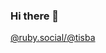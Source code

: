 ### Hi there 👋

<a rel="nofollow me" class="Link--primary" href="https://ruby.social/@tisba">@ruby.social/@tisba</a>
